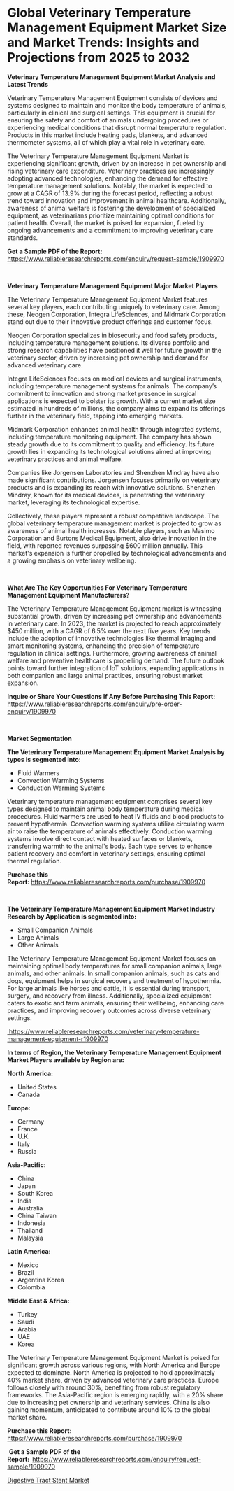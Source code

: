 <p><h1>Global Veterinary Temperature Management Equipment Market Size and Market Trends: Insights and Projections from 2025 to 2032</h1></p><p><strong>Veterinary Temperature Management Equipment Market Analysis and Latest Trends</strong></p>
<p><p>Veterinary Temperature Management Equipment consists of devices and systems designed to maintain and monitor the body temperature of animals, particularly in clinical and surgical settings. This equipment is crucial for ensuring the safety and comfort of animals undergoing procedures or experiencing medical conditions that disrupt normal temperature regulation. Products in this market include heating pads, blankets, and advanced thermometer systems, all of which play a vital role in veterinary care.</p><p>The Veterinary Temperature Management Equipment Market is experiencing significant growth, driven by an increase in pet ownership and rising veterinary care expenditure. Veterinary practices are increasingly adopting advanced technologies, enhancing the demand for effective temperature management solutions. Notably, the market is expected to grow at a CAGR of 13.9% during the forecast period, reflecting a robust trend toward innovation and improvement in animal healthcare. Additionally, awareness of animal welfare is fostering the development of specialized equipment, as veterinarians prioritize maintaining optimal conditions for patient health. Overall, the market is poised for expansion, fueled by ongoing advancements and a commitment to improving veterinary care standards.</p></p>
<p><strong>Get a Sample PDF of the Report:&nbsp;</strong> <a href="https://www.reliableresearchreports.com/enquiry/request-sample/1909970?utm_campaign=3255&utm_medium=2&utm_source=Github&utm_content=ia&utm_term=05032025&utm_id=veterinary-temperature-management-equipment">https://www.reliableresearchreports.com/enquiry/request-sample/1909970</a></p>
<p>&nbsp;</p>
<p><strong>Veterinary Temperature Management Equipment Major Market Players</strong></p>
<p><p>The Veterinary Temperature Management Equipment Market features several key players, each contributing uniquely to veterinary care. Among these, Neogen Corporation, Integra LifeSciences, and Midmark Corporation stand out due to their innovative product offerings and customer focus.</p><p>Neogen Corporation specializes in biosecurity and food safety products, including temperature management solutions. Its diverse portfolio and strong research capabilities have positioned it well for future growth in the veterinary sector, driven by increasing pet ownership and demand for advanced veterinary care.</p><p>Integra LifeSciences focuses on medical devices and surgical instruments, including temperature management systems for animals. The company’s commitment to innovation and strong market presence in surgical applications is expected to bolster its growth. With a current market size estimated in hundreds of millions, the company aims to expand its offerings further in the veterinary field, tapping into emerging markets.</p><p>Midmark Corporation enhances animal health through integrated systems, including temperature monitoring equipment. The company has shown steady growth due to its commitment to quality and efficiency. Its future growth lies in expanding its technological solutions aimed at improving veterinary practices and animal welfare.</p><p>Companies like Jorgensen Laboratories and Shenzhen Mindray have also made significant contributions. Jorgensen focuses primarily on veterinary products and is expanding its reach with innovative solutions. Shenzhen Mindray, known for its medical devices, is penetrating the veterinary market, leveraging its technological expertise.</p><p>Collectively, these players represent a robust competitive landscape. The global veterinary temperature management market is projected to grow as awareness of animal health increases. Notable players, such as Masimo Corporation and Burtons Medical Equipment, also drive innovation in the field, with reported revenues surpassing $600 million annually. This market's expansion is further propelled by technological advancements and a growing emphasis on veterinary wellbeing.</p></p>
<p>&nbsp;</p>
<p><strong>What Are The Key Opportunities For Veterinary Temperature Management Equipment Manufacturers?</strong></p>
<p><p>The Veterinary Temperature Management Equipment market is witnessing substantial growth, driven by increasing pet ownership and advancements in veterinary care. In 2023, the market is projected to reach approximately $450 million, with a CAGR of 6.5% over the next five years. Key trends include the adoption of innovative technologies like thermal imaging and smart monitoring systems, enhancing the precision of temperature regulation in clinical settings. Furthermore, growing awareness of animal welfare and preventive healthcare is propelling demand. The future outlook points toward further integration of IoT solutions, expanding applications in both companion and large animal practices, ensuring robust market expansion.</p></p>
<p><strong>Inquire or Share Your Questions If Any Before Purchasing This Report:</strong> <a href="https://www.reliableresearchreports.com/enquiry/pre-order-enquiry/1909970?utm_campaign=3255&utm_medium=2&utm_source=Github&utm_content=ia&utm_term=05032025&utm_id=veterinary-temperature-management-equipment">https://www.reliableresearchreports.com/enquiry/pre-order-enquiry/1909970</a></p>
<p>&nbsp;</p>
<p><strong>Market Segmentation</strong></p>
<p><strong>The Veterinary Temperature Management Equipment Market Analysis by types is segmented into:</strong></p>
<p><ul><li>Fluid Warmers</li><li>Convection Warming Systems</li><li>Conduction Warming Systems</li></ul></p>
<p><p>Veterinary temperature management equipment comprises several key types designed to maintain animal body temperature during medical procedures. Fluid warmers are used to heat IV fluids and blood products to prevent hypothermia. Convection warming systems utilize circulating warm air to raise the temperature of animals effectively. Conduction warming systems involve direct contact with heated surfaces or blankets, transferring warmth to the animal's body. Each type serves to enhance patient recovery and comfort in veterinary settings, ensuring optimal thermal regulation.</p></p>
<p><strong>Purchase this Report:&nbsp;</strong><a href="https://www.reliableresearchreports.com/purchase/1909970?utm_campaign=3255&utm_medium=2&utm_source=Github&utm_content=ia&utm_term=05032025&utm_id=veterinary-temperature-management-equipment">https://www.reliableresearchreports.com/purchase/1909970</a></p>
<p>&nbsp;</p>
<p><strong>The Veterinary Temperature Management Equipment Market Industry Research by Application is segmented into:</strong></p>
<p><ul><li>Small Companion Animals</li><li>Large Animals</li><li>Other Animals</li></ul></p>
<p><p>The Veterinary Temperature Management Equipment Market focuses on maintaining optimal body temperatures for small companion animals, large animals, and other animals. In small companion animals, such as cats and dogs, equipment helps in surgical recovery and treatment of hypothermia. For large animals like horses and cattle, it is essential during transport, surgery, and recovery from illness. Additionally, specialized equipment caters to exotic and farm animals, ensuring their wellbeing, enhancing care practices, and improving recovery outcomes across diverse veterinary settings.</p></p>
<p><a href="https://www.reliableresearchreports.com/veterinary-temperature-management-equipment-r1909970?utm_campaign=3255&utm_medium=2&utm_source=Github&utm_content=ia&utm_term=05032025&utm_id=veterinary-temperature-management-equipment">&nbsp;https://www.reliableresearchreports.com/veterinary-temperature-management-equipment-r1909970</a></p>
<p><strong>In terms of Region, the Veterinary Temperature Management Equipment Market Players available by Region are:</strong></p>
<p>
    <p> <strong> North America: </strong>
        <ul>
            <li>United States</li>
            <li>Canada</li>
        </ul>
        </p> 
    <p> <strong> Europe: </strong>
        <ul>
            <li>Germany</li>
            <li>France</li>
            <li>U.K.</li>
            <li>Italy</li>
            <li>Russia</li>
        </ul>
        </p> 
    <p> <strong> Asia-Pacific: </strong>
        <ul>
            <li>China</li>
            <li>Japan</li>
            <li>South Korea</li>
            <li>India</li>
            <li>Australia</li>
            <li>China Taiwan</li>
            <li>Indonesia</li>
            <li>Thailand</li>
            <li>Malaysia</li>
        </ul>
        </p> 
    <p> <strong> Latin America: </strong>
        <ul>
            <li>Mexico</li>
            <li>Brazil</li>
            <li>Argentina Korea</li>
            <li>Colombia</li>
        </ul>
        </p> 
    <p> <strong> Middle East & Africa: </strong>
        <ul>
            <li>Turkey</li>
            <li>Saudi</li>
            <li>Arabia</li>
            <li>UAE</li>
            <li>Korea</li>
        </ul>
    </p>
    </p>
<p><p>The Veterinary Temperature Management Equipment Market is poised for significant growth across various regions, with North America and Europe expected to dominate. North America is projected to hold approximately 40% market share, driven by advanced veterinary care practices. Europe follows closely with around 30%, benefiting from robust regulatory frameworks. The Asia-Pacific region is emerging rapidly, with a 20% share due to increasing pet ownership and veterinary services. China is also gaining momentum, anticipated to contribute around 10% to the global market share.</p></p>
<p><strong>Purchase this Report: </strong><a href="https://www.reliableresearchreports.com/purchase/1909970?utm_campaign=3255&utm_medium=2&utm_source=Github&utm_content=ia&utm_term=05032025&utm_id=veterinary-temperature-management-equipment">https://www.reliableresearchreports.com/purchase/1909970</a></p>
<p>&nbsp;<strong>Get a Sample PDF of the Report:&nbsp;&nbsp;</strong><a href="https://www.reliableresearchreports.com/enquiry/request-sample/1909970?utm_campaign=3255&utm_medium=2&utm_source=Github&utm_content=ia&utm_term=05032025&utm_id=veterinary-temperature-management-equipment">https://www.reliableresearchreports.com/enquiry/request-sample/1909970</a></p>
<p><strong></strong></p>
<p><p><a href="https://github.com/guinoopandam/Market-Research-Report-List-1/blob/main/digestive-tract-stent-market.md?utm_campaign=3255&utm_medium=2&utm_source=Github&utm_content=ia&utm_term=05032025&utm_id=veterinary-temperature-management-equipment">Digestive Tract Stent Market</a></p></p>
